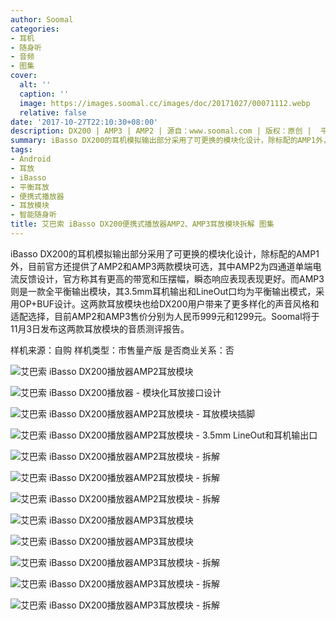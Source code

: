 ```yaml
---
author: Soomal
categories:
- 耳机
- 随身听
- 音频
- 图集
cover:
  alt: ''
  caption: ''
  image: https://images.soomal.cc/images/doc/20171027/00071112.webp
  relative: false
date: '2017-10-27T22:10:30+08:00'
description: DX200 | AMP3 | AMP2 | 源自：www.soomal.com | 版权：原创 |  平均/总评分：07.00/77
summary: iBasso DX200的耳机模拟输出部分采用了可更换的模块化设计，除标配的AMP1外，目前官方还提供了AMP2和AMP3两款模块可选，其中AMP2为四通道单端电流反馈设计，而AMP3则是一款全平衡输出模块，这两款耳放模块也给DX200用户带来了更多样化的声音风格和适配选择。
tags:
- Android
- 耳放
- iBasso
- 平衡耳放
- 便携式播放器
- 耳放模块
- 智能随身听
title: 艾巴索 iBasso DX200便携式播放器AMP2、AMP3耳放模块拆解 图集
---
```


iBasso DX200的耳机模拟输出部分采用了可更换的模块化设计，除标配的AMP1外，目前官方还提供了AMP2和AMP3两款模块可选，其中AMP2为四通道单端电流反馈设计，官方称其有更高的带宽和压摆幅，瞬态响应表现表现更好。而AMP3则是一款全平衡输出模块，其3.5mm耳机输出和LineOut口均为平衡输出模式，采用OP+BUF设计。这两款耳放模块也给DX200用户带来了更多样化的声音风格和适配选择，目前AMP2和AMP3售价分别为人民币999元和1299元。Soomal将于11月3日发布这两款耳放模块的音质测评报告。



样机来源：自购
样机类型：市售量产版
是否商业关系：否



![艾巴索 iBasso DX200播放器AMP2耳放模块](https://images.soomal.cc/images/doc/20171027/00071100.webp)



![艾巴索 iBasso DX200播放器 - 模块化耳放接口设计](https://images.soomal.cc/images/doc/20171027/00071101.webp)



![艾巴索 iBasso DX200播放器AMP2耳放模块 - 耳放模块插脚](https://images.soomal.cc/images/doc/20171027/00071102.webp)



![艾巴索 iBasso DX200播放器AMP2耳放模块 - 3.5mm LineOut和耳机输出口](https://images.soomal.cc/images/doc/20171027/00071103.webp)



![艾巴索 iBasso DX200播放器AMP2耳放模块 - 拆解](https://images.soomal.cc/images/doc/20171027/00071104.webp)



![艾巴索 iBasso DX200播放器AMP2耳放模块 - 拆解](https://images.soomal.cc/images/doc/20171027/00071105.webp)



![艾巴索 iBasso DX200播放器AMP2耳放模块 - 拆解](https://images.soomal.cc/images/doc/20171027/00071106.webp)



![艾巴索 iBasso DX200播放器AMP3耳放模块](https://images.soomal.cc/images/doc/20171027/00071107.webp)



![艾巴索 iBasso DX200播放器AMP3耳放模块](https://images.soomal.cc/images/doc/20171027/00071108.webp)



![艾巴索 iBasso DX200播放器AMP3耳放模块 - 拆解](https://images.soomal.cc/images/doc/20171027/00071109.webp)



![艾巴索 iBasso DX200播放器AMP3耳放模块 - 拆解](https://images.soomal.cc/images/doc/20171027/00071110.webp)



![艾巴索 iBasso DX200播放器AMP3耳放模块 - 拆解](https://images.soomal.cc/images/doc/20171027/00071111.webp)